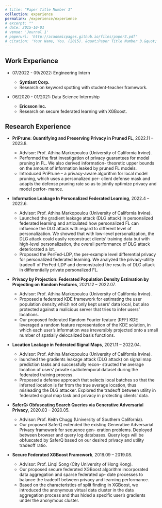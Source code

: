 ```yaml
---
# title: "Paper Title Number 3"
collection: experience
permalink: /experience/experience
# excerpt: "" 
# date: 2015-10-01
# venue: 'Journal 1'
# paperurl: 'http://academicpages.github.io/files/paper3.pdf'
# citation: 'Your Name, You. (2015). &quot;Paper Title Number 3.&quot; <i>Journal 1</i>. 1(3).'
---
```



**Work Experience**
---------------------

* 07/2022 - 09/2022: Engineering Intern
  * **Syntiant Corp.**
  * Research on keyword spotting with student-teacher framework.
  
* 06/2020 - 01/2021: Data Science Internship
  * **Ericsson Inc.**
  * Research on secure federated learning with XGBoost.

**Research Experience**
---------------------

* **PriPrune: Quantifying and Preserving Privacy in Pruned FL**, 2022.11 – 2023.8.
  * Advisor: Prof. Athina Markopoulou (University of California Irvine).
  * Performed the first investigation of privacy guarantees for model pruning in FL. We also derived information-
theoretic upper bounds on the amount of information leaked by pruned FL models.
  * Introduced PriPrune – a privacy-aware algorithm for local model pruning, which uses a personalized per-
client defense mask and adapts the defense pruning rate so as to jointly optimize privacy and model perfor-
mance.

* **Information Leakage In Personalized Federated Learning**, 2022.4 – 2022.6.
  * Advisor: Prof. Athina Markopoulou (University of California Irvine).
  * Launched the gradient leakage attack (DLG attack) in personalized federated learning and articulated how personalized FL can influence the DLG attack with regard to different level of personalization. We showed that with low-level personalization, the DLG attack could easily reconstruct clients’ training data but with high-level personalization, the overall performance of DLG attack deteriorated a lot.
  * Proposed the PerFed-LDP, the per-example level differential privacy for personalized federated learning. We analyzed the privacy-utility tradeoff of PerFed-LDP and demonstrated the results of DLG attack in differentially private personalized FL.

* **Privacy by Projection: Federated Population Density Estimation by Projecting on Random Features**, 2021.12 – 2022.07.
  * Advisor: Prof. Athina Markopoulou (University of California Irvine).
  * Proposed a federated KDE framework for estimating the user population density,which not only kept users’ data local, but also protected against a malicious server that tries to infer users’ locations.
  * Our proposed federated Random Fourier feature (RFF) KDE leveraged a random feature representation of the KDE solution, in which each user’s information was irreversibly projected onto a small number of spatially delocalized basis functions.

* **Location Leakage in Federated Signal Maps**, 2021.11 – 2022.04.
  * Advisor: Prof. Athina Markopoulou (University of California Irvine).
  * launched the gradients leakage attack (DLG attack) on signal map prediction tasks and successfully recon- structed the average location of users’ private spatiotemporal dataset during the federated training process.
  * Proposed a defense approach that selects local batches so that the inferred location is far from the true average location, thus misleading the DLG attacker. Explored the tradeoff between utility in federated
signal map task and privacy in protecting clients’ data.

* **SaferQ: Obfuscating Search Queries via Generative Adversarial Privacy**, 2020.03 – 2020.05.
  * Advisor: Prof. Keith Chugg (University of Southern California).
  * Our proposed SaferQ extended the existing Generative Adversarial Privacy framework for sequence gen- eration problems. Deployed between browser and query log databases. Query logs will be obfuscated by SaferQ based on our desired privacy and utility tradeoff ratio.

* **Secure Federated XGBoost Framework**, 2018.09 – 2019.08.
  * Advisor: Prof. Linqi Song (City University of Hong Kong).
  * Our proposed secure federated XGBoost algorithm incorporated data aggregation and sparse federated up-
date processes to balance the tradeoff between privacy and learning performance.
  * Based on the characteristics of split finding in XGBoost, we introduced the anonymous virtual data cluster
in the data aggregation process and thus hided a specific user’s gradients under the anonymous cluster.

